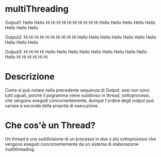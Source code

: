 # multiThreading

Output1: Hello Hello Hi Hi Hi Hi Hi Hi Hi Hi Hi Hi Hello Hello Hello Hello Hello Hello Hello Hello

Output2: Hi Hi Hi Hi Hi Hi Hi Hi Hi Hi Hello Hello Hello Hello Hello Hello Hello Hello Hello Hello

Output3: Hi Hi Hi Hi Hello Hello Hello Hello Hello Hello Hello Hello Hello Hello Hi Hi Hi Hi Hi Hi

# Descrizione 

Come si può notare nella precedente sequenza di Output, essi non sono tutti uguali, poichè il pogramma viene suddiviso in thread, sottoprocessi, che vengono eseguiti concorrentemente, dunque l'ordine degli output può variare a seconda della proprità di esecuzione.

# Che cos'è un Thread?

Un thread è una suddivisione di un processo in due o più sottoprocessi che vengono eseguiti concorrentemente da un sistema di elaborazione multithreading.

